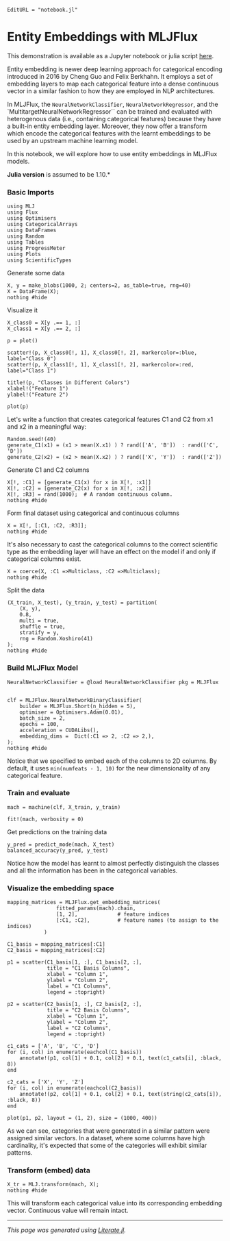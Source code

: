 ```@meta
EditURL = "notebook.jl"
```

# Entity Embeddings with MLJFlux

This demonstration is available as a Jupyter notebook or julia script
[here](https://github.com/FluxML/MLJFlux.jl/tree/dev/docs/src/common_workflows/entity_embeddings).

Entity embedding is newer deep learning approach for categorical encoding introduced in 2016 by Cheng Guo and Felix Berkhahn.
It employs a set of embedding layers to map each categorical feature into a dense continuous vector in a similar fashion to how they are employed in NLP architectures.

In MLJFlux, the `NeuralNetworkClassifier`, `NeuralNetworkRegressor`, and the `MultitargetNeuralNetworkRegressor`` can be trained and evaluated with heterogenous data (i.e., containing categorical features) because they have a built-in entity embedding layer.
Moreover, they now offer a transform which encode the categorical features with the learnt embeddings to be used by an upstream machine learning model.

In this notebook, we will explore how to use entity embeddings in MLJFlux models.

**Julia version** is assumed to be 1.10.*

### Basic Imports

````@example entity_embeddings
using MLJ
using Flux
using Optimisers
using CategoricalArrays
using DataFrames
using Random
using Tables
using ProgressMeter
using Plots
using ScientificTypes
````

Generate some data

````@example entity_embeddings
X, y = make_blobs(1000, 2; centers=2, as_table=true, rng=40)
X = DataFrame(X);
nothing #hide
````

Visualize it

````@example entity_embeddings
X_class0 = X[y .== 1, :]
X_class1 = X[y .== 2, :]

p = plot()

scatter!(p, X_class0[!, 1], X_class0[!, 2], markercolor=:blue, label="Class 0")
scatter!(p, X_class1[!, 1], X_class1[!, 2], markercolor=:red, label="Class 1")

title!(p, "Classes in Different Colors")
xlabel!("Feature 1")
ylabel!("Feature 2")

plot(p)
````

Let's write a function that creates categorical features C1 and C2 from x1 and x2 in a meaningful way:

````@example entity_embeddings
Random.seed!(40)
generate_C1(x1) = (x1 > mean(X.x1) ) ? rand(['A', 'B'])  : rand(['C', 'D'])
generate_C2(x2) = (x2 > mean(X.x2) ) ? rand(['X', 'Y'])  : rand(['Z'])
````

Generate C1 and C2 columns

````@example entity_embeddings
X[!, :C1] = [generate_C1(x) for x in X[!, :x1]]
X[!, :C2] = [generate_C2(x) for x in X[!, :x2]]
X[!, :R3] = rand(1000);  # A random continuous column.
nothing #hide
````

Form final dataset using categorical and continuous columns

````@example entity_embeddings
X = X[!, [:C1, :C2, :R3]];
nothing #hide
````

It's also necessary to cast the categorical columns to the correct scientific type as the embedding layer
will have an effect on the model if and only if categorical columns exist.

````@example entity_embeddings
X = coerce(X, :C1 =>Multiclass, :C2 =>Multiclass);
nothing #hide
````

Split the data

````@example entity_embeddings
(X_train, X_test), (y_train, y_test) = partition(
	(X, y),
	0.8,
	multi = true,
	shuffle = true,
	stratify = y,
	rng = Random.Xoshiro(41)
);
nothing #hide
````

### Build MLJFlux Model

````@example entity_embeddings
NeuralNetworkClassifier = @load NeuralNetworkClassifier pkg = MLJFlux


clf = MLJFlux.NeuralNetworkBinaryClassifier(
    builder = MLJFlux.Short(n_hidden = 5),
    optimiser = Optimisers.Adam(0.01),
    batch_size = 2,
    epochs = 100,
    acceleration = CUDALibs(),
    embedding_dims =  Dict(:C1 => 2, :C2 => 2,),
);
nothing #hide
````

Notice that we specified to embed each of the columns to 2D columns. By default, it uses `min(numfeats - 1, 10)`
for the new dimensionality of any categorical feature.

### Train and evaluate

````@example entity_embeddings
mach = machine(clf, X_train, y_train)

fit!(mach, verbosity = 0)
````

Get predictions on the training data

````@example entity_embeddings
y_pred = predict_mode(mach, X_test)
balanced_accuracy(y_pred, y_test)
````

Notice how the model has learnt to almost perfectly distinguish the classes and all the information
has been in the categorical variables.

### Visualize the embedding space

````@example entity_embeddings
mapping_matrices = MLJFlux.get_embedding_matrices(
                fitted_params(mach).chain,
                [1, 2],             # feature indices
                [:C1, :C2],         # feature names (to assign to the indices)
            )

C1_basis = mapping_matrices[:C1]
C2_basis = mapping_matrices[:C2]

p1 = scatter(C1_basis[1, :], C1_basis[2, :],
             title = "C1 Basis Columns",
             xlabel = "Column 1",
             ylabel = "Column 2",
             label = "C1 Columns",
             legend = :topright)

p2 = scatter(C2_basis[1, :], C2_basis[2, :],
             title = "C2 Basis Columns",
             xlabel = "Column 1",
             ylabel = "Column 2",
             label = "C2 Columns",
             legend = :topright)

c1_cats = ['A', 'B', 'C', 'D']
for (i, col) in enumerate(eachcol(C1_basis))
    annotate!(p1, col[1] + 0.1, col[2] + 0.1, text(c1_cats[i], :black, 8))
end

c2_cats = ['X', 'Y', 'Z']
for (i, col) in enumerate(eachcol(C2_basis))
    annotate!(p2, col[1] + 0.1, col[2] + 0.1, text(string(c2_cats[i]), :black, 8))
end

plot(p1, p2, layout = (1, 2), size = (1000, 400))
````

As we can see, categories that were generated in a similar pattern were assigned similar vectors. In a dataset,
where some columns have high cardinality, it's expected that some of the categories will exhibit similar patterns.

### Transform (embed) data

````@example entity_embeddings
X_tr = MLJ.transform(mach, X);
nothing #hide
````

This will transform each categorical value into its corresponding embedding vector. Continuous value will remain intact.

---

*This page was generated using [Literate.jl](https://github.com/fredrikekre/Literate.jl).*

